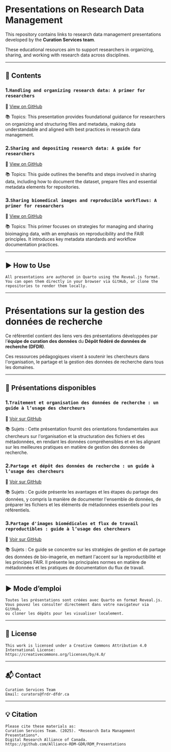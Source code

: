 # Presentations on Research Data Management

This repository contains links to research data management presentations developed by the **Curation Services team**.

These educational resources aim to support researchers in organizing, sharing, and working with research data across disciplines.

---

## 📄 Contents

### 1.`Handling and organizing research data: A primer for researchers`
  🔗 [View on GitHub](https://github.com/Alliance-RDM-GDR/RDM_OrganizeData)
  
  📚 Topics: This presentation provides foundational guidance for researchers on organizing and structuring files and metadata, making data understandable and aligned with best practices in research data management.

### 2.`Sharing and depositing research data: A guide for researchers`  
  🔗 [View on GitHub](https://github.com/Alliance-RDM-GDR/RDM_DepositingData)
  
  📚 Topics: This guide outlines the benefits and steps involved in sharing data, including how to document the dataset, prepare files and essential metadata elements for repositories.

### 3.`Sharing biomedical images and reproducible workflows: A primer for researchers`  
  🔗 [View on GitHub](https://github.com/Alliance-RDM-GDR/RDM_BioimageFAIR)
  
  📚 Topics: This primer focuses on strategies for managing and sharing bioimaging data, with an emphasis on reproducibility and the FAIR principles. It introduces key metadata standards and workflow documentation practices.

---

## ▶️ How to Use

    All presentations are authored in Quarto using the Reveal.js format.
    You can open them directly in your browser via GitHub, or clone the repositories to render them locally.

---


# Présentations sur la gestion des données de recherche

Ce référentiel contient des liens vers des présentations développées par l’**équipe de curation des données** du **Dépôt fédéré de données de recherche (DFDR)**.

Ces ressources pédagogiques visent à soutenir les chercheurs dans l'organisation, le partage et la gestion des données de recherche dans tous les domaines.

---

## 📄 Présentations disponibles

### 1.`Traitement et organisation des données de recherche : un guide à l’usage des chercheurs`  
  🔗 [Voir sur GitHub](https://github.com/Alliance-RDM-GDR/RDM_OrganizeData)
  
  📚 Sujets : Cette présentation fournit des orientations fondamentales aux chercheurs sur l'organisation et la structuration des fichiers et des métadonnées, en rendant les données compréhensibles et en les alignant sur les meilleures pratiques en matière de gestion des données de recherche.

### 2.`Partage et dépôt des données de recherche : un guide à l’usage des chercheurs`  
  🔗 [Voir sur GitHub](https://github.com/Alliance-RDM-GDR/RDM_DepositingData)

  📚 Sujets : Ce guide présente les avantages et les étapes du partage des données, y compris la manière de documenter l'ensemble de données, de préparer les fichiers et les éléments de métadonnées essentiels pour les référentiels.

### 3.`Partage d'images biomédicales et flux de travail reproductibles : guide à l’usage des chercheurs`  
  🔗 [Voir sur GitHub](https://github.com/Alliance-RDM-GDR/RDM_BioimageFAIR)
  
  📚 Sujets : Ce guide se concentre sur les stratégies de gestion et de partage des données de bio-imagerie, en mettant l'accent sur la reproductibilité et les principes FAIR. Il présente les principales normes en matière de métadonnées et les pratiques de documentation du flux de travail.

---

## ▶️ Mode d’emploi

    Toutes les présentations sont créées avec Quarto en format Reveal.js.  
    Vous pouvez les consulter directement dans votre navigateur via GitHub,  
    ou cloner les dépôts pour les visualiser localement.

---

## 📜 License

    This work is licensed under a Creative Commons Attribution 4.0 International License:  
    https://creativecommons.org/licenses/by/4.0/
---

## 📬 Contact

    Curation Services Team  
    Email: curators@frdr-dfdr.ca  
---

## 💡 Citation

    Please cite these materials as:  
    Curation Services Team. (2025). *Research Data Management Presentations*.  
    Digital Research Alliance of Canada.  
    https://github.com/Alliance-RDM-GDR/RDM_Presentations
